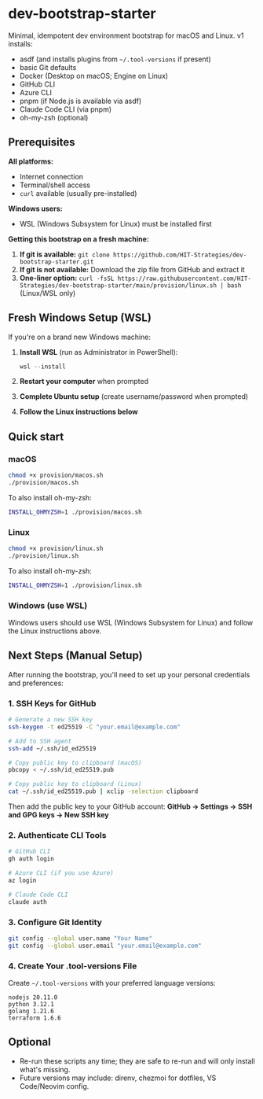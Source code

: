 # dev-bootstrap-starter

Minimal, idempotent dev environment bootstrap for macOS and Linux.
v1 installs:
- asdf (and installs plugins from `~/.tool-versions` if present)
- basic Git defaults
- Docker (Desktop on macOS; Engine on Linux)
- GitHub CLI
- Azure CLI
- pnpm (if Node.js is available via asdf)
- Claude Code CLI (via pnpm)
- oh-my-zsh (optional)

## Prerequisites

**All platforms:**
- Internet connection
- Terminal/shell access
- `curl` available (usually pre-installed)

**Windows users:**
- WSL (Windows Subsystem for Linux) must be installed first

**Getting this bootstrap on a fresh machine:**
1. **If git is available:** `git clone https://github.com/HIT-Strategies/dev-bootstrap-starter.git`
2. **If git is not available:** Download the zip file from GitHub and extract it
3. **One-liner option:** `curl -fsSL https://raw.githubusercontent.com/HIT-Strategies/dev-bootstrap-starter/main/provision/linux.sh | bash` (Linux/WSL only)

## Fresh Windows Setup (WSL)

If you're on a brand new Windows machine:

1. **Install WSL** (run as Administrator in PowerShell):
   ```powershell
   wsl --install
   ```

2. **Restart your computer** when prompted

3. **Complete Ubuntu setup** (create username/password when prompted)

4. **Follow the Linux instructions below**

## Quick start

### macOS
```bash
chmod +x provision/macos.sh
./provision/macos.sh
```

To also install oh-my-zsh:
```bash
INSTALL_OHMYZSH=1 ./provision/macos.sh
```

### Linux
```bash
chmod +x provision/linux.sh
./provision/linux.sh
```

To also install oh-my-zsh:
```bash
INSTALL_OHMYZSH=1 ./provision/linux.sh
```

### Windows (use WSL)
Windows users should use WSL (Windows Subsystem for Linux) and follow the Linux instructions above.

## Next Steps (Manual Setup)

After running the bootstrap, you'll need to set up your personal credentials and preferences:

### 1. SSH Keys for GitHub
```bash
# Generate a new SSH key
ssh-keygen -t ed25519 -C "your.email@example.com"

# Add to SSH agent
ssh-add ~/.ssh/id_ed25519

# Copy public key to clipboard (macOS)
pbcopy < ~/.ssh/id_ed25519.pub

# Copy public key to clipboard (Linux)
cat ~/.ssh/id_ed25519.pub | xclip -selection clipboard
```

Then add the public key to your GitHub account: **GitHub → Settings → SSH and GPG keys → New SSH key**

### 2. Authenticate CLI Tools
```bash
# GitHub CLI
gh auth login

# Azure CLI (if you use Azure)
az login

# Claude Code CLI
claude auth
```

### 3. Configure Git Identity
```bash
git config --global user.name "Your Name"
git config --global user.email "your.email@example.com"
```

### 4. Create Your .tool-versions File
Create `~/.tool-versions` with your preferred language versions:
```
nodejs 20.11.0
python 3.12.1
golang 1.21.6
terraform 1.6.6
```

## Optional
- Re-run these scripts any time; they are safe to re-run and will only install what's missing.
- Future versions may include: direnv, chezmoi for dotfiles, VS Code/Neovim config.
```
